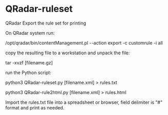 # QRadar-ruleset
QRadar Export the rule set for printing


On QRadar system run:

/opt/qradar/bin/contentManagement.pl --action export -c customrule -i all


copy the resulting file to a workstation and unpack the file:

tar -xvzf [filename.gz]


run the Python script:

python3 QRadar-ruleset.py [filename.xml] > rules.txt

python3 QRadar-rule2html.py [filename.xml] > rules.html


Import the rules.txt file into a spreadsheet or browser, field delimiter is "#"
format and print as needed.


